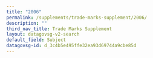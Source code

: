 ```yaml
---
title: "2006"
permalink: /supplements/trade-marks-supplement/2006/
description: ""
third_nav_title: Trade Marks Supplement
layout: datagovsg-v2-search
default_field: Subject
datagovsg-id: d_3c4b5e495ffe32ea93d69744a9cbe85d
---
```

